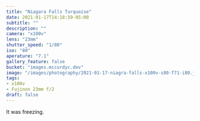 ```yaml
---
title: "Niagara Falls Turquoise"
date: 2021-01-17T14:18:59-05:00
subtitle: ""
description: ""
camera: "x100v"
lens: "23mm"
shutter_speed: "1/80"
iso: "80"
aperature: "7.1"
gallery_feature: false
bucket: "images.mccurdyc.dev"
image: "/images/photography/2021-01-17-niagra-falls-x100v-s80-f71-i80.jpg"
tags:
- x100v
- Fujinon 23mm f/2
draft: false
---
```


It was freezing.
